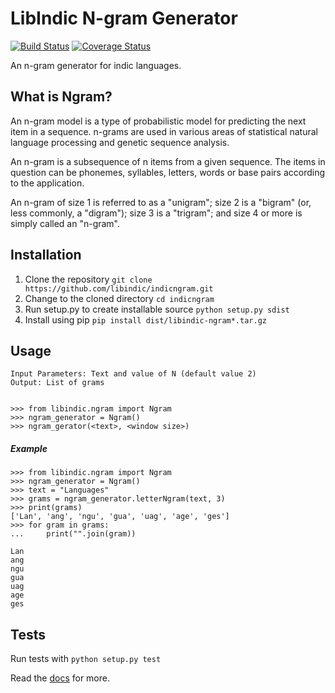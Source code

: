 # LibIndic N-gram Generator
[![Build Status](https://travis-ci.org/libindic/indicngram.svg?branch=master)](https://travis-ci.org/libindic/indicngram)
[![Coverage Status](https://coveralls.io/repos/github/libindic/indicngram/badge.svg?branch=master)](https://coveralls.io/github/libindic/indicngram?branch=master)

An n-gram generator for indic languages.

## What is Ngram?

An n-gram model is a type of probabilistic model for predicting the
next item in a sequence.  n-grams are used in various areas of
statistical natural language processing and genetic sequence analysis.

An n-gram is a subsequence of n items from a given sequence.  The
items in question can be phonemes, syllables, letters, words or base
pairs according to the application. 

An n-gram of size 1 is referred to as a "unigram"; size 2 is a
"bigram" (or, less commonly, a "digram"); size 3 is a "trigram"; and
size 4 or more is simply called an "n-gram".


## Installation
1. Clone the repository `git clone https://github.com/libindic/indicngram.git`
2. Change to the cloned directory `cd indicngram`
3. Run setup.py to create installable source `python setup.py sdist`
4. Install using pip `pip install dist/libindic-ngram*.tar.gz`

## Usage
```
Input Parameters: Text and value of N (default value 2)
Output: List of grams


>>> from libindic.ngram import Ngram
>>> ngram_generator = Ngram()
>>> ngram_gerator(<text>, <window size>)
```

##### Example
```
>>> from libindic.ngram import Ngram
>>> ngram_generator = Ngram()
>>> text = "Languages"
>>> grams = ngram_generator.letterNgram(text, 3)
>>> print(grams)
['Lan', 'ang', 'ngu', 'gua', 'uag', 'age', 'ges']
>>> for gram in grams:
...     print("".join(gram))

Lan
ang
ngu
gua
uag
age
ges
```
## Tests
Run tests with ``python setup.py test``

Read the [docs](http://indicngram.rtfd.org) for more.
